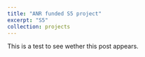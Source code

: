 ```yaml
---
title: "ANR funded S5 project"
excerpt: "S5"
collection: projects
---
```


This is a test to see wether this post appears.
